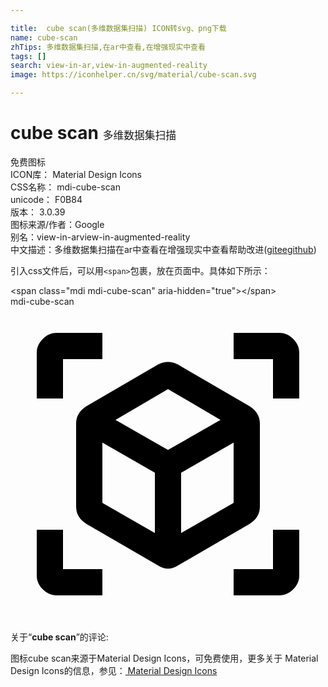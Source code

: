 ```yaml
---

title:  cube scan(多维数据集扫描) ICON转svg、png下载
name: cube-scan
zhTips: 多维数据集扫描,在ar中查看,在增强现实中查看
tags: []
search: view-in-ar,view-in-augmented-reality
image: https://iconhelper.cn/svg/material/cube-scan.svg

---
```


# cube scan  <small style="font-size: 60%;font-weight: 100">多维数据集扫描</small>


<div class="detail-page">
<p>
<span><span class="badge-success badge">免费图标</span> </span>
<br/>
<span>
ICON库：
<span class="badge-secondary badge">Material Design Icons</span> 
</span>
<br/>
<span>
CSS名称：
<span class="badge-secondary badge">mdi-cube-scan</span> 
</span>
<br/>
<span>
unicode：
<span class="badge-secondary badge">F0B84</span> 
<copy-btn content='F0B84' btn-title=""></copy-btn>
<copy-btn :content='String.fromCodePoint(parseInt("F0B84", 16))' btn-title="复制U"></copy-btn>
</span>
<br/>
<span>
版本：
<span class="badge-secondary badge">3.0.39</span> 
</span>
<br/>
<span>图标来源/作者：<span class="badge-light badge">Google</span></span> 
<br/>
<span>别名：<span class="badge-light badge">view-in-ar</span><span class="badge-light badge">view-in-augmented-reality</span></span><br/><span class="zh-detail">中文描述：<span class="badge-primary badge">多维数据集扫描</span><span class="badge-primary badge">在ar中查看</span><span class="badge-primary badge">在增强现实中查看</span><span class="help-link"><span>帮助改进</span>(<a href="https://gitee.com/liuwave/icon-helper/edit/master/json/material/cube-scan.json" target="_blank" rel="noopener noreferrer">gitee</a><a href="https://github.com/liuwave/icon-helper/edit/master/json/material/cube-scan.json" target="_blank" rel="noopener noreferrer">github</a></span>)</span><br/>
</p>
</div>
<div class="alert alert-dark">
  <i class="mdi mdi-cube-scan mdi-48px"></i>
  <i class="mdi mdi-cube-scan mdi-36px"></i>
  <i class="mdi mdi-cube-scan mdi-24px"></i>
  <i class="mdi mdi-cube-scan mdi-18px"></i>
</div>
<div>
  <p>引入css文件后，可以用<code>&lt;span&gt;</code>包裹，放在页面中。具体如下所示：    
  </p>
  <div class="alert alert-primary" style="font-size: 14px">
    &lt;span class="mdi mdi-cube-scan" aria-hidden="true"&gt;&lt;/span&gt;
    <copy-btn content='<span class="mdi mdi-cube-scan" aria-hidden="true"></span>'></copy-btn>
  </div>
  <div class="alert alert-secondary">
    <i class="mdi mdi-cube-scan"
    style="font-size: 24px"
    aria-hidden="true"></i> mdi-cube-scan
    <copy-btn content="mdi-cube-scan" btn-title="复制图标名称"></copy-btn>
  </div>
</div>
<div id="svg" class="svg-wrap">
<svg xmlns="http://www.w3.org/2000/svg" viewBox="0 0 24 24"><path d="M17,22V20H20V17H22V20.5C22,20.89 21.84,21.24 21.54,21.54C21.24,21.84 20.89,22 20.5,22H17M7,22H3.5C3.11,22 2.76,21.84 2.46,21.54C2.16,21.24 2,20.89 2,20.5V17H4V20H7V22M17,2H20.5C20.89,2 21.24,2.16 21.54,2.46C21.84,2.76 22,3.11 22,3.5V7H20V4H17V2M7,2V4H4V7H2V3.5C2,3.11 2.16,2.76 2.46,2.46C2.76,2.16 3.11,2 3.5,2H7M13,17.25L17,14.95V10.36L13,12.66V17.25M12,10.92L16,8.63L12,6.28L8,8.63L12,10.92M7,14.95L11,17.25V12.66L7,10.36V14.95M18.23,7.59C18.73,7.91 19,8.34 19,8.91V15.23C19,15.8 18.73,16.23 18.23,16.55L12.75,19.73C12.25,20.05 11.75,20.05 11.25,19.73L5.77,16.55C5.27,16.23 5,15.8 5,15.23V8.91C5,8.34 5.27,7.91 5.77,7.59L11.25,4.41C11.5,4.28 11.75,4.22 12,4.22C12.25,4.22 12.5,4.28 12.75,4.41L18.23,7.59Z" /></svg>
</div>
<detail full-name='mdi-cube-scan'></detail>
<div class="icon-detail__container">
<p>关于“<b>cube scan</b>”的评论:</p>
</div>
<Vssue title="关于“cube scan”的评论" />    
<div><p>图标cube scan来源于Material Design Icons，可免费使用，更多关于 Material Design Icons的信息，参见：<a target="_blank" href="https://iconhelper.cn/material.html"> Material Design Icons</a>
</p></div>
